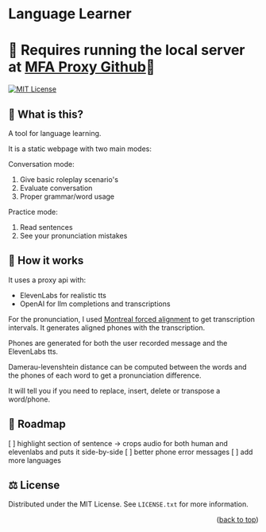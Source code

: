 # Language Learner
# 🚨 Requires running the local server at [MFA Proxy Github](https://github.com/kael558/MFAProxy)🚨

<a name="readme-top"></a>

[![MIT License][license-shield]][license-url]

## 🤔 What is this?
A tool for language learning. 

It is a static webpage with two main modes:

Conversation mode:
1. Give basic roleplay scenario's
2. Evaluate conversation
3. Proper grammar/word usage

Practice mode:
1. Read sentences
2. See your pronunciation mistakes

## 🔧 How it works
It uses a proxy api with:
 - ElevenLabs for realistic tts
 - OpenAI for llm completions and transcriptions

For the pronunciation, I used [Montreal forced alignment](https://montreal-forced-aligner.readthedocs.io/en/latest/index.html) to get transcription intervals. It generates aligned phones with the transcription.

Phones are generated for both the user recorded message and the ElevenLabs tts.

Damerau-levenshtein distance can be computed between the words and the phones of each word to get a pronunciation difference. 

It will tell you if you need to replace, insert, delete or transpose a word/phone. 

## 📅 Roadmap
[ ] highlight section of sentence -> crops audio for both human and elevenlabs and puts it side-by-side
[ ] better phone error messages
[ ] add more languages

## ⚖️ License
Distributed under the MIT License. See `LICENSE.txt` for more information.

<p align="right">(<a href="#readme-top">back to top</a>)</p>

[license-shield]: https://img.shields.io/github/license/kael558/LanguageLearner.svg?style=for-the-badge
[license-url]: https://github.com/kael558/LanguageLearner/blob/main/LICENSE